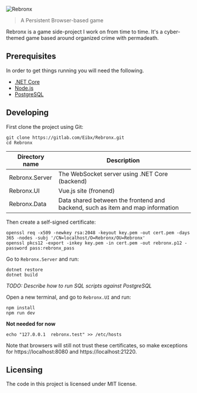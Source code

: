 ![Rebronx](https://rebronx.com/rebronx.png)
> A Persistent Browser-based game

Rebronx is a game side-project I work on from time to time.
It's a cyber-themed game based around organized crime with permadeath.

## Prerequisites

In order to get things running you will need the following.

- [.NET Core](https://www.microsoft.com/net/download/)
- [Node.js](https://nodejs.org/en/)
- [PostgreSQL](https://www.postgresql.org/download/)

## Developing

First clone the project using Git:

```shell
git clone https://gitlab.com/Eibx/Rebronx.git
cd Rebronx
```

Directory name | Description
-------------- | --------------
Rebronx.Server | The WebSocket server using .NET Core (backend)
Rebronx.UI | Vue.js site (fronend)
Rebronx.Data | Data shared between the frontend and backend, such as item and map information


Then create a self-signed certificate:

```shell
openssl req -x509 -newkey rsa:2048 -keyout key.pem -out cert.pem -days 365 -nodes -subj '/CN=localhost/O=Rebronx/OU=Rebronx'
openssl pkcs12 -export -inkey key.pem -in cert.pem -out rebronx.p12 -password pass:rebronx_pass
```

Go to `Rebronx.Server` and run:

```shell
dotnet restore
dotnet build
```

*TODO: Describe how to run SQL scripts against PostgreSQL*

Open a new terminal, and go to `Rebronx.UI` and run:

```shell
npm install
npm run dev
```

**Not needed for now**

```shell
echo "127.0.0.1  rebronx.test" >> /etc/hosts
```

Note that browsers will still not trust these certificates, so make exceptions for https://localhost:8080 and https://localhost:21220.

## Licensing

The code in this project is licensed under MIT license.